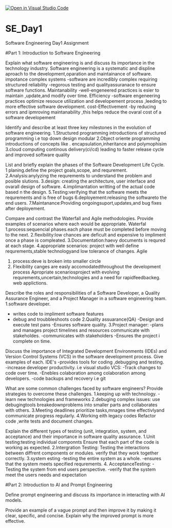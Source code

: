 [![Open in Visual Studio Code](https://classroom.github.com/assets/open-in-vscode-2e0aaae1b6195c2367325f4f02e2d04e9abb55f0b24a779b69b11b9e10269abc.svg)](https://classroom.github.com/online_ide?assignment_repo_id=18437244&assignment_repo_type=AssignmentRepo)
# SE_Day1
Software Engineering Day1 Assignment

#Part 1: Introduction to Software Engineering

Explain what software engineering is and discuss its importance in the technology industry.
  Software engineering is a systematic and displine aproach to the development,oparation and maintainance of software.
          impotance
  complex systems
  -software are incredibly complex requiring structured
  reliability
  -regorous testing and qualityassuranace to ensure software functions.
  Maintanability
  -well-engeneered practices is esier to maintain ,update,and modify over time.
  Efficiency
  -software engeneering practices optimize resouce utilization and developement process ,leeding to more effective software development.
  cost-Effectivement
  -by reducing errors and ipmroving maintanability ,this helps reduce the ovaral cost of a software developement
  

Identify and describe at least three key milestones in the evolution of software engineering.
1.Structured programming
introductions of structured programming i.e top down design modular
2.Object oriente programming
introductions of concepts like .
encapsulation,inheritance and polymophisim
3.cloud computing
continous delivery(ci/cd) leading to faster release cycle and improved software quality


List and briefly explain the phases of the Software Development Life Cycle.
1 planing.define the project goals,scope, and requrement.
2.Analysis:anylyzing the requrements to understand the problem and posible slutions.
3.design: creating the architecture, user interface and ovarall design of software.
4.implimantation writting of the actual code based n the design.
5.Testing:verifying that the software meets the requrements and is free of bugs
6.deployement:releasing the softwareto the end users.
7.Maintanance:Providing ongoingsuport,updates,and bug fixes after deployement.


Compare and contrast the Waterfall and Agile methodologies. Provide examples of scenarios where each would be appropriate.
 Waterfal
1.process:sequencial phases.each phase must be completed before moving to the next.
2.flexibility:low chances are deficult and expensive to impliment once a phase is compleated.
3.Documentation:haevy documents is requred at each stage.
4.appropriate scenarios: project with well define requrements,stable technologyand low tolerance of changes.
  Agile
 1. process:deve is broken into smaller circle
 2. Flexibility canges are easly accomodatedthroughout the development process
    Apropriate scenariosproject with evolving requrements,uncertain,technologies and a need for rapidfeedbackeg. web applictions.
     


Describe the roles and responsibilities of a Software Developer, a Quality Assurance Engineer, and a Project Manager in a software engineering team.
1.software developer.
- writes code to impliment software features
- debug and troubbleshoots code
2.Quality assuarance(QA)
-Design and execute test pans
-Ensures software quality.
3.Project manager:
  -plans and manages project timelines and resources communicate with stakeholdes.
  -communicates with stakeholders
  -Ensures the project i complete on time.

Discuss the importance of Integrated Development Environments (IDEs) and Version Control Systems (VCS) in the software development process. Give examples of each.
IDE's
-provides tools for coding ,debugging and testing.
-increase developer productivity.
i.e visual studio
VCS:
-Track changes to code over time.
-Enebles colaboration among colaboration among developers.
-code backups and recovery i.e git

What are some common challenges faced by software engineers? Provide strategies to overcome these challenges.
1.keeping up with technology.
-learn new technologies and frameworks
2.debuging complex issues: 
use debugingtools breakedownproblems into smaller parts and collaborates with others.
3.Meeting deadlines 
prioritize tasks,mnages time effectivlyand communicate progress regularly.
4.Working eith legacy codes
Refactor code ,write tests and document changes.


Explain the different types of testing (unit, integration, system, and acceptance) and their importance in software quality assurance.
1.Unit testing:testing individual componnts
Ensure that each part of the code is working as expected.
2.Intergration Testing:
Testing the interactions between diffrent components or modules. 
verify that they work together correctly.
3.system esting
-testing the entire system as a whole.
-ensures that the system meets specified requrements. 
4. AcceptanceTesting:
-Testing  the system from end users perspective.
-verify that the system meet the users needs and expectation

#Part 2: Introduction to AI and Prompt Engineering


Define prompt engineering and discuss its importance in interacting with AI models.


Provide an example of a vague prompt and then improve it by making it clear, specific, and concise. Explain why the improved prompt is more effective.
